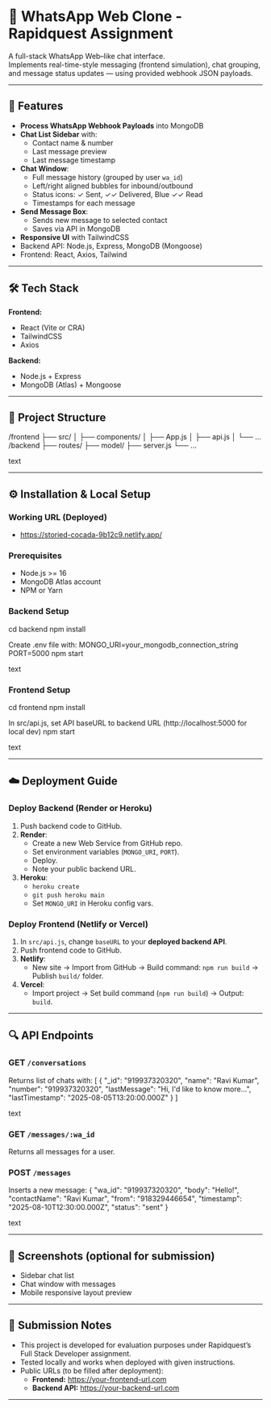 # 📱 WhatsApp Web Clone - Rapidquest Assignment

A full-stack WhatsApp Web–like chat interface.  
Implements real-time-style messaging (frontend simulation), chat grouping, and message status updates — using provided webhook JSON payloads.

---

## 🚀 Features

- **Process WhatsApp Webhook Payloads** into MongoDB
- **Chat List Sidebar** with:
  - Contact name & number
  - Last message preview
  - Last message timestamp
- **Chat Window**:
  - Full message history (grouped by user `wa_id`)
  - Left/right aligned bubbles for inbound/outbound
  - Status icons: ✓ Sent, ✓✓ Delivered, Blue ✓✓ Read
  - Timestamps for each message
- **Send Message Box**:
  - Sends new message to selected contact
  - Saves via API in MongoDB
- **Responsive UI** with TailwindCSS
- Backend API: Node.js, Express, MongoDB (Mongoose)
- Frontend: React, Axios, Tailwind

---

## 🛠 Tech Stack

**Frontend:**
- React (Vite or CRA)
- TailwindCSS
- Axios

**Backend:**
- Node.js + Express
- MongoDB (Atlas) + Mongoose

---

## 📂 Project Structure

/frontend
├── src/
│ ├── components/
│ ├── App.js
│ ├── api.js
│ └── ...
/backend
├── routes/
├── model/
├── server.js
└── ...

text

---

## ⚙️ Installation & Local Setup

### Working URL (Deployed)
- https://storied-cocada-9b12c9.netlify.app/

### Prerequisites
- Node.js >= 16
- MongoDB Atlas account
- NPM or Yarn

### Backend Setup
cd backend
npm install

Create .env file with:
MONGO_URI=your_mongodb_connection_string
PORT=5000
npm start

text

### Frontend Setup
cd frontend
npm install

In src/api.js, set API baseURL to backend URL (http://localhost:5000 for local dev)
npm start

text

---

## ☁️ Deployment Guide

### Deploy Backend (Render or Heroku)
1. Push backend code to GitHub.
2. **Render**:
   - Create a new Web Service from GitHub repo.
   - Set environment variables (`MONGO_URI`, `PORT`).
   - Deploy.
   - Note your public backend URL.
3. **Heroku**:
   - `heroku create`
   - `git push heroku main`
   - Set `MONGO_URI` in Heroku config vars.

### Deploy Frontend (Netlify or Vercel)
1. In `src/api.js`, change `baseURL` to your **deployed backend API**.
2. Push frontend code to GitHub.
3. **Netlify**:
   - New site → Import from GitHub → Build command: `npm run build` → Publish `build/` folder.
4. **Vercel**:
   - Import project → Set build command (`npm run build`) → Output: `build`.

---

## 🔍 API Endpoints

### GET `/conversations`
Returns list of chats with:
[
{
"_id": "919937320320",
"name": "Ravi Kumar",
"number": "919937320320",
"lastMessage": "Hi, I'd like to know more...",
"lastTimestamp": "2025-08-05T13:20:00.000Z"
}
]

text

### GET `/messages/:wa_id`
Returns all messages for a user.

### POST `/messages`
Inserts a new message:
{
"wa_id": "919937320320",
"body": "Hello!",
"contactName": "Ravi Kumar",
"from": "918329446654",
"timestamp": "2025-08-10T12:30:00.000Z",
"status": "sent"
}

text

---

## 📸 Screenshots (optional for submission)
- Sidebar chat list
- Chat window with messages
- Mobile responsive layout preview

---

## 📌 Submission Notes
- This project is developed for evaluation purposes under Rapidquest’s Full Stack Developer assignment.
- Tested locally and works when deployed with given instructions.
- Public URLs (to be filled after deployment):
  - **Frontend:** https://your-frontend-url.com
  - **Backend API:** https://your-backend-url.com

---
